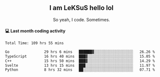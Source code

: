 <h2 align="center">I am LeKSuS hello lol</h2>
<p align="center">So yeah, I code. Sometimes.</p>

#### :computer: Last month coding activity
<!--START_SECTION:waka-->

```txt
Total Time: 109 hrs 55 mins

Go                29 hrs 6 mins   ██████▓░░░░░░░░░░░░░░░░░░   26.26 %
TypeScript        16 hrs 40 mins  ███▓░░░░░░░░░░░░░░░░░░░░░   15.05 %
C++               15 hrs 50 mins  ███▓░░░░░░░░░░░░░░░░░░░░░   14.29 %
Svelte            13 hrs 15 mins  ███░░░░░░░░░░░░░░░░░░░░░░   11.97 %
Python            8 hrs 32 mins   ██░░░░░░░░░░░░░░░░░░░░░░░   07.71 %
```

<!--END_SECTION:waka-->
